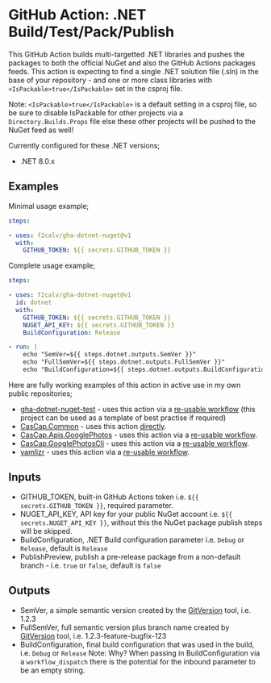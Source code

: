 # GitHub Action: .NET Build/Test/Pack/Publish

This GitHub Action builds multi-targetted .NET libraries and pushes the packages to both the official NuGet and also the GitHub Actions packages feeds. This action is expecting to find a single .NET solution file (.sln) in the base of your repository - and one or more class libraries with `<IsPackable>true</IsPackable>` set in the csproj file.

Note: `<IsPackable>true</IsPackable>` is a default setting in a csproj file, so be sure to disable IsPackable for other projects via a `Directory.Builds.Props` file else these other projects will be pushed to the NuGet feed as well!

Currently configured for these .NET versions;

- .NET 8.0.x

## Examples

Minimal usage example;

```yaml
steps:

- uses: f2calv/gha-dotnet-nuget@v1
  with:
    GITHUB_TOKEN: ${{ secrets.GITHUB_TOKEN }}
```

Complete usage example;

```yaml
steps:

- uses: f2calv/gha-dotnet-nuget@v1
  id: dotnet
  with:
    GITHUB_TOKEN: ${{ secrets.GITHUB_TOKEN }}
    NUGET_API_KEY: ${{ secrets.GITHUB_TOKEN }}
    BuildConfiguration: Release

- run: |
    echo "SemVer=${{ steps.dotnet.outputs.SemVer }}"
    echo "FullSemVer=${{ steps.dotnet.outputs.FullSemVer }}"
    echo "BuildConfiguration=${{ steps.dotnet.outputs.BuildConfiguration }}"
```

Here are fully working examples of this action in active use in my own public repositories;

- [gha-dotnet-nuget-test](https://github.com/f2calv/gha-dotnet-nuget-test) - uses this action via a [re-usable workflow](https://github.com/f2calv/gha-workflows/blob/main/.github/workflows/dotnet-publish-nuget.yml) (this project can be used as a template of best practise if required)
- [CasCap.Common](https://github.com/f2calv/gha-dotnet-nuget-test) - uses this action [directly](https://github.com/f2calv/CasCap.Common/blob/main/.github/workflows/ci.yml).
- [CasCap.Apis.GooglePhotos](https://github.com/f2calv/CasCap.Apis.GooglePhotos) - uses this action via a [re-usable workflow](https://github.com/f2calv/gha-workflows/blob/main/.github/workflows/dotnet-publish-nuget.yml).
- [CasCap.GooglePhotosCli](https://github.com/f2calv/CasCap.Apis.GooglePhotos) - uses this action via a [re-usable workflow](https://github.com/f2calv/gha-workflows/blob/main/.github/workflows/dotnet-publish-nuget.yml).
- [yamlizr](https://github.com/f2calv/yamlizr) - uses this action via a [re-usable workflow](https://github.com/f2calv/gha-workflows/blob/main/.github/workflows/dotnet-publish-nuget.yml).

## Inputs

- GITHUB_TOKEN, built-in GitHub Actions token i.e. `${{ secrets.GITHUB_TOKEN }}`, required parameter.
- NUGET_API_KEY, API key for your public NuGet account i.e. `${{ secrets.NUGET_API_KEY }}`, without this the NuGet package publish steps will be skipped.
- BuildConfiguration, .NET Build configuration parameter i.e. `Debug` or `Release`, default is `Release`
- PublishPreview, publish a pre-release package from a non-default branch - i.e. `true` or `false`, default is `false`

## Outputs

- SemVer, a simple semantic version created by the [GitVersion](https://github.com/GitTools/GitVersion) tool, i.e. 1.2.3
- FullSemVer, full semantic version plus branch name created by [GitVersion](https://github.com/GitTools/GitVersion) tool, i.e. 1.2.3-feature-bugfix-123
- BuildConfiguration, final build configuration that was used in the build, i.e. `Debug` or `Release`
  Note: Why? When passing in BuildConfiguration via a `workflow_dispatch` there is the potential for the inbound parameter to be an empty string.
